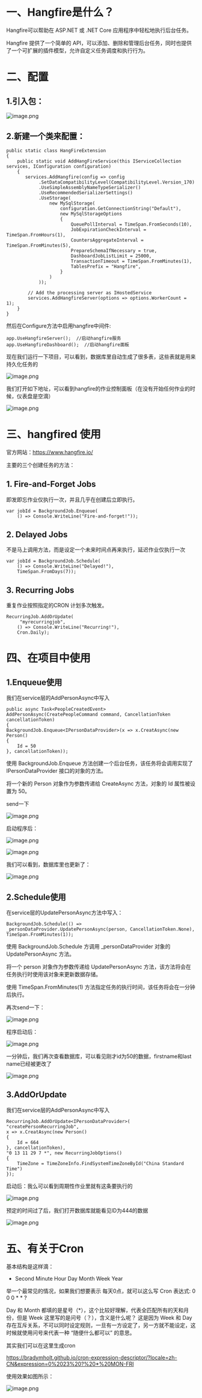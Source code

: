 # 一、Hangfire是什么？

Hangfire可以帮助在 ASP.NET 或 .NET Core 应用程序中轻松地执行后台任务。

Hangfire 提供了一个简单的 API，可以添加、删除和管理后台任务，同时也提供了一个可扩展的插件模型，允许自定义任务调度和执行行为。

# 二、配置

## 1.引入包：

![image.png](https://upload-images.jianshu.io/upload_images/29177961-c4c0f7293e65704f.png?imageMogr2/auto-orient/strip%7CimageView2/2/w/1240)

## 2.新建一个类来配置：

```
public static class HangFireExtension
{
    public static void AddHangFireService(this IServiceCollection services, IConfiguration configuration)
    {
       services.AddHangfire(config => config
            .SetDataCompatibilityLevel(CompatibilityLevel.Version_170)
            .UseSimpleAssemblyNameTypeSerializer()
            .UseRecommendedSerializerSettings()
            .UseStorage(
                new MySqlStorage(
                    configuration.GetConnectionString("Default"),
                    new MySqlStorageOptions
                    {
                        QueuePollInterval = TimeSpan.FromSeconds(10),
                        JobExpirationCheckInterval = TimeSpan.FromHours(1),
                        CountersAggregateInterval = TimeSpan.FromMinutes(5),
                        PrepareSchemaIfNecessary = true,
                        DashboardJobListLimit = 25000,
                        TransactionTimeout = TimeSpan.FromMinutes(1),
                        TablesPrefix = "Hangfire",
                    }
                )
            ));

        // Add the processing server as IHostedService
        services.AddHangfireServer(options => options.WorkerCount = 1);
    }
}
```

然后在Configure方法中启用hangfire中间件:

```
app.UseHangfireServer();  //启动hangfire服务 
app.UseHangfireDashboard();  //启动hangfire面板
```

现在我们运行一下项目，可以看到，数据库里自动生成了很多表，这些表就是用来持久化任务的

![image.png](https://upload-images.jianshu.io/upload_images/29177961-bdb91cc41fb9ac01.png?imageMogr2/auto-orient/strip%7CimageView2/2/w/1240)

我们打开如下地址，可以看到hangfire的作业控制面板（在没有开始任何作业的时候，仪表盘是空滴）

![image.png](https://upload-images.jianshu.io/upload_images/29177961-957ee35a2a51d141.png?imageMogr2/auto-orient/strip%7CimageView2/2/w/1240)

# 三、hangfired 使用

官方网站：https://www.hangfire.io/

主要的三个创建任务的方法：

## 1. Fire-and-Forget Jobs

即发即忘作业仅执行一次，并且几乎在创建后立即执行。

```
var jobId = BackgroundJob.Enqueue(
    () => Console.WriteLine("Fire-and-forget!"));
```

## 2. Delayed Jobs

不是马上调用方法，而是设定一个未来时间点再来执行，延迟作业仅执行一次

```
var jobId = BackgroundJob.Schedule(
    () => Console.WriteLine("Delayed!"),
    TimeSpan.FromDays(7));
```

## 3. Recurring Jobs

重复作业按照指定的CRON 计划多次触发。

```
RecurringJob.AddOrUpdate(
     "myrecurringjob",
    () => Console.WriteLine("Recurring!"),
    Cron.Daily);
```

# 四、在项目中使用

## 1.Enqueue使用

我们在service层的AddPersonAsync中写入

```
public async Task<PeopleCreatedEvent> AddPersonAsync(CreatePeopleCommand command, CancellationToken cancellationToken)
{
BackgroundJob.Enqueue<IPersonDataProvider>(x => x.CreatAsync(new Person()
{
    Id = 50
}, cancellationToken));
```

使用 BackgroundJob.Enqueue<IPersonDataProvider> 方法创建一个后台任务，该任务将会调用实现了 IPersonDataProvider 接口的对象的方法。

将一个新的 Person 对象作为参数传递给 CreateAsync 方法，对象的 Id 属性被设置为 50。

send一下

![image.png](https://upload-images.jianshu.io/upload_images/29177961-b6d05497b660716a.png?imageMogr2/auto-orient/strip%7CimageView2/2/w/1240)

启动程序后：

![image.png](https://upload-images.jianshu.io/upload_images/29177961-c227e9b59c4fb663.png?imageMogr2/auto-orient/strip%7CimageView2/2/w/1240)


![image.png](https://upload-images.jianshu.io/upload_images/29177961-82117bc2fa7e6a0b.png?imageMogr2/auto-orient/strip%7CimageView2/2/w/1240)

我们可以看到，数据库里也更新了：

![image.png](https://upload-images.jianshu.io/upload_images/29177961-bb84fea68fa15214.png?imageMogr2/auto-orient/strip%7CimageView2/2/w/1240)


## 2.Schedule使用

在service层的UpdatePersonAsync方法中写入：

```
BackgroundJob.Schedule(() => _personDataProvider.UpdatePersonAsync(person, CancellationToken.None), TimeSpan.FromMinutes(1));
```

使用 BackgroundJob.Schedule 方调用 _personDataProvider 对象的 UpdatePersonAsync 方法。

将一个 person 对象作为参数传递给 UpdatePersonAsync 方法，该方法将会在任务执行时使用该对象来更新数据存储。

使用 TimeSpan.FromMinutes(1) 方法指定任务的执行时间，该任务将会在一分钟后执行。

再次send一下：

![image.png](https://upload-images.jianshu.io/upload_images/29177961-93b06b0f96ce9427.png?imageMogr2/auto-orient/strip%7CimageView2/2/w/1240)

程序启动后：

![image.png](https://upload-images.jianshu.io/upload_images/29177961-45cef9e809b2bc14.png?imageMogr2/auto-orient/strip%7CimageView2/2/w/1240)

一分钟后，我们再次查看数据库，可以看见刚才id为50的数据，firstname和last name已经被更改了

![image.png](https://upload-images.jianshu.io/upload_images/29177961-b84f654df067c79d.png?imageMogr2/auto-orient/strip%7CimageView2/2/w/1240)

## 3.AddOrUpdate

我们在service层的AddPersonAsync中写入

```
RecurringJob.AddOrUpdate<IPersonDataProvider>(
"createPersonRecurringJob",
x => x.CreatAsync(new Person()
{
    Id = 664
}, cancellationToken),
"0 13 11 29 7 *", new RecurringJobOptions()
{
    TimeZone = TimeZoneInfo.FindSystemTimeZoneById("China Standard Time")
});
```

启动后：我么可以看到周期性作业里就有这条要执行的

![image.png](https://upload-images.jianshu.io/upload_images/29177961-33f2663696e00eae.png?imageMogr2/auto-orient/strip%7CimageView2/2/w/1240)

预定的时间过了后，我们打开数据库就能看见ID为444的数据

![image.png](https://upload-images.jianshu.io/upload_images/29177961-826b18357226f8b9.png?imageMogr2/auto-orient/strip%7CimageView2/2/w/1240)

# 五、有关于Cron

基本结构是这样滴：

* Second Minute Hour Day Month Week Year

举一个最常见的情况，如果我们想要表示 每天0点，就可以这么写 Cron 表达式:  0 0 0 * * ?

Day 和 Month 都填的是星号（*），这个比较好理解，代表全匹配所有的天和月份，但是 Week 这里写的是问号（？），含义是什么呢？
这是因为 Week 和 Day 存在互斥关系，不可以同时设定规则，一旦有一方设定了，另一方就不能设定，这时候就使用问号来代表一种 “随便什么都可以” 的意思。

其实我们可以在这里生成cron

https://bradymholt.github.io/cron-expression-descriptor/?locale=zh-CN&expression=0%2023%20?%20*%20MON-FRI

使用效果如图所示：

![image.png](https://upload-images.jianshu.io/upload_images/29177961-0934a1bdcb30505f.png?imageMogr2/auto-orient/strip%7CimageView2/2/w/1240)